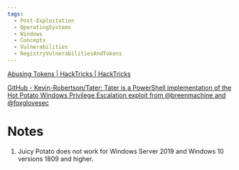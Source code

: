 ```yaml
---
tags:
  - Post-Exploitation
  - OperatingSystems
  - Windows
  - Concepts
  - Vulnerabilities
  - RegistryVulnerabilitiesAndTokens
---
```


[Abusing Tokens | HackTricks | HackTricks](https://book.hacktricks.xyz/windows-hardening/windows-local-privilege-escalation/privilege-escalation-abusing-tokens)

[GitHub - Kevin-Robertson/Tater: Tater is a PowerShell implementation of the Hot Potato Windows Privilege Escalation exploit from @breenmachine and @foxglovesec](https://github.com/Kevin-Robertson/Tater)


# Notes

1.  Juicy Potato does not work for Windows Server 2019 and Windows 10 versions 1809 and higher.
